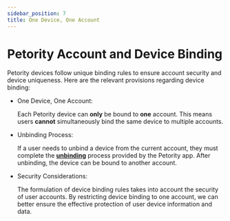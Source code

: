 ```yaml
---
sidebar_position: 7
title: One Device, One Account
---
```


# Petority Account and Device Binding
Petority devices follow unique binding rules to ensure account security and device uniqueness. Here are the relevant provisions regarding device binding:

+ One Device, One Account: 

	Each Petority device can **only** be bound to **one** account. This means users **cannot** simultaneously bind the same device to multiple accounts.

+ Unbinding Process: 

	If a user needs to unbind a device from the current account, they must complete the **[unbinding](/docs/petority/devices/unbinging)** process provided by the Petority app. After unbinding, the device can be bound to another account.

+ Security Considerations: 

	The formulation of device binding rules takes into account the security of user accounts. By restricting device binding to one account, we can better ensure the effective protection of user device information and data.